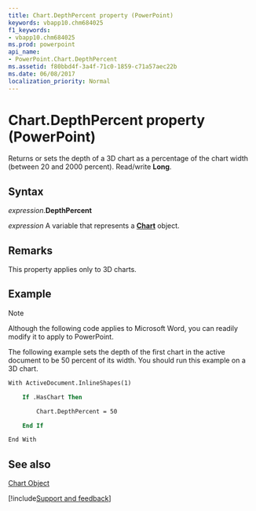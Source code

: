 ```yaml
---
title: Chart.DepthPercent property (PowerPoint)
keywords: vbapp10.chm684025
f1_keywords:
- vbapp10.chm684025
ms.prod: powerpoint
api_name:
- PowerPoint.Chart.DepthPercent
ms.assetid: f80bbd4f-3a4f-71c0-1859-c71a57aec22b
ms.date: 06/08/2017
localization_priority: Normal
---
```



# Chart.DepthPercent property (PowerPoint)

Returns or sets the depth of a 3D chart as a percentage of the chart width (between 20 and 2000 percent). Read/write  **Long**.


## Syntax

_expression_.**DepthPercent**

_expression_ A variable that represents a **[Chart](PowerPoint.Chart.md)** object.


## Remarks

This property applies only to 3D charts.


## Example




> [!NOTE] 
> Although the following code applies to Microsoft Word, you can readily modify it to apply to PowerPoint.

The following example sets the depth of the first chart in the active document to be 50 percent of its width. You should run this example on a 3D chart.




```vb
With ActiveDocument.InlineShapes(1)

    If .HasChart Then

        Chart.DepthPercent = 50

    End If

End With


```


## See also


[Chart Object](PowerPoint.Chart.md)

[!include[Support and feedback](~/includes/feedback-boilerplate.md)]